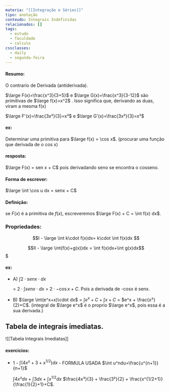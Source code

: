 ```yaml
---
materia: "[[Integração e Séries]]"
tipo: anotação
conteudo: Integrais Indefinidas
relacionados: []
tags:
  - estudo
  - faculdade
  - calculo
cssclasses:
  - daily
  - segunda-feira
---
```

#### Resumo:

O contrario de Derivada (antiderivada).

$\large F(x)=\frac{x^3}{3+5}$ e $\large G(x)=\frac{x^3}{3-12}$ são primitivas de $\large f(x)=x^2$ . Isso significa que, derivando as duas, viram a mesma f(x)

$\large F'(x)=\frac{3x²}{3}=x²$ e $\large G'(x)=\frac{3x²}{3}=x²$  

#### ex:

Determinar uma primitiva para $\large f(x) = \cos x$. (procurar uma função que derivada de o cos x)

#### resposta:

$\large F(x) = sen x + C$ pois derivadando seno se encontra o cosseno.

#### Forma de escrever:

$\large \int \cos u dx = senx + C$ 

#### Definição:

se $F(x)$ é a primitiva de $f(x)$, escreveremos $\large F(x) + C = \int f(x) dx$. 

### Propriedades:
$$I - \large \int k\cdot f(x)dx= k\cdot \int f(x)dx $$

$$II - \large \int(f(x)+g(x))dx = \int f(x)dx+\int g(x)dx$$$

#### ex:

- A) $\int 2\cdot senx\cdot dx$ 

	= $2\cdot \int senx\cdot dx$ = $2\cdot-\cos x+C$. Pois a derivada de -cosx é senx.

- B) $\large \int(e^x+x)\cdot dx$ 
	= $\int e^x+C + \int x+C$ = $e^x + \frac{x²}{2}+C$. (integral de $\large e^x$ é o proprio $\large e^x$, pois essa é a sua derivada.)

## Tabela de integrais imediatas.

![[Tabela Integrais Imediatas]]


#### exercicios:

- 1 - $\int \left( 4x²+3+x^{1/2} \right)dx$ - FORMULA USADA $\int u^ndu=\frac{u^{n+1}}{n+1}$

	$\int 4x²dx + \int 3dx +\int x^{1/2}dx$ 
		$\frac{4x³}{3} + \frac{3²}{2} + \frac{x^{1/2+1}}{\frac{1}{2}+1}+C$.
		